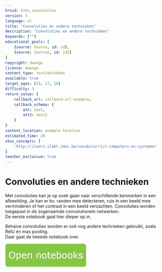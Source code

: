 ```yaml
---
hruid: kiks_convoluties
version: 3
language: nl
title: "Convoluties en andere technieken"
description: "Convoluties en andere technieken"
keywords: [""]
educational_goals: [
    {source: Source, id: id}, 
    {source: Source2, id: id2}
]
copyright: dwengo
licence: dwengo
content_type: text/markdown
available: true
target_ages: [16, 17, 18]
difficulty: 3
return_value: {
    callback_url: callback-url-example,
    callback_schema: {
        att: test,
        att2: test2
    }
}
content_location: example-location
estimated_time: 20
skos_concepts: [
    'http://ilearn.ilabt.imec.be/vocab/curr1/s-computers-en-systemen'
]
teacher_exclusive: true
---
```


# Convoluties en andere technieken
Met convoluties kan je op zoek gaan naar verschillende kenmerken in een afbeelding. Je kan er bv. randen mee detecteren, ruis in een beeld mee verminderen of het contrast in een beeld verzachten. Convoluties worden toegepast in de zogenaamde convolutionele netwerken. <br>
De eerste notebook gaat hier dieper op in.

Behalve convoluties worden er ook nog andere technieken gebruikt, zoals RelU en max pooling. <br>Daar gaat de tweede notebook over. 

[![](embed/Knop.png "Knop")](https://kiks.ilabt.imec.be/jupyterhub/?id=1712 "Convoluties")

